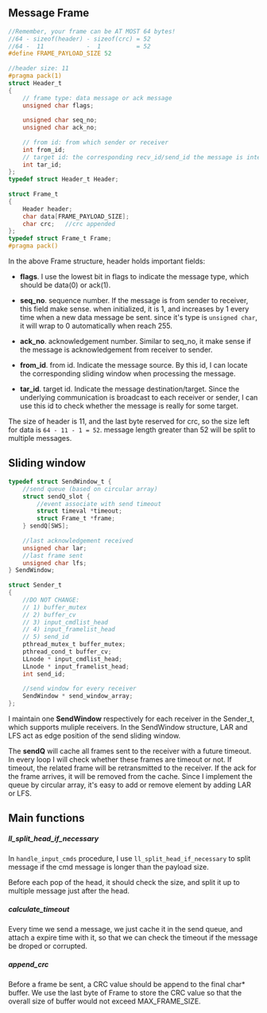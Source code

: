 ## Message Frame


```c
//Remember, your frame can be AT MOST 64 bytes!                                                                                                                                         
//64 - sizeof(header) - sizeof(crc) = 52                                                                                                                                                
//64 -  11            -  1          = 52                                                                                                                                                
#define FRAME_PAYLOAD_SIZE 52                                                                                                                                                           
                                                                                                                                                                                        
//header size: 11                                                                                                                                                                       
#pragma pack(1)                                                                                                                                                                         
struct Header_t                                                                                                                                                                         
{                                                                                                                                                                                       
    // frame type: data message or ack message                                                                                                                                          
    unsigned char flags;                                                                                                                                                                
                                                                                                                                                                                        
    unsigned char seq_no;                                                                                                                                                               
    unsigned char ack_no;                                                                                                                                                               
                                                                                                                                                                                        
    // from id: from which sender or receiver                                                                                                                                           
    int from_id;                                                                                                                                                                        
    // target id: the corresponding recv_id/send_id the message is intended for                                                                                                         
    int tar_id;                                                                                                                                                                         
};                                                                                                                                                                                      
typedef struct Header_t Header;                                                                                                                                                         
                                                                                                                                                                                        
struct Frame_t                                                                                                                                                                          
{                                                                                                                                                                                       
    Header header;                                                                                                                                                                      
    char data[FRAME_PAYLOAD_SIZE];                                                                                                                                                      
    char crc;   //crc appended                                                                                                                                                          
};                                                                                                                                                                                      
typedef struct Frame_t Frame;                                                                                                                                                           
#pragma pack()  
```

In the above Frame structure, header holds important fields:

* **flags**. I use the lowest bit in flags to indicate the message type, which should be data(0) or ack(1).
* **seq_no**. sequence number. If the message is from sender to receiver, this field make sense. when initialized, it is 1, and increases by 1 every time when a new data message be sent. since it's type is `unsigned char`, it will wrap to 0 automatically when reach 255.
* **ack_no**. acknowledgement number. Similar to seq_no, it make sense if the message is acknowledgement from receiver to sender.

* **from_id**. from id. Indicate the message source. By this id, I can locate the corresponding sliding window when processing the message.
* **tar_id**. target id. Indicate the message destination/target. Since the underlying communication is broadcast to each receiver or sender, I can use this id to check whether the message is really for some target.

The size of header is 11, and the last byte reserved for crc, so the size left for data is `64 - 11 - 1 = 52`. message length greater than 52 will be split to multiple messages.



## Sliding window

```c
typedef struct SendWindow_t {                                                                                                                                                        
    //send queue (based on circular array)                                                                                                                                           
    struct sendQ_slot {                                                                                                                                                              
        //event associate with send timeout                                                                                                                                          
        struct timeval *timeout;                                                                                                                                                     
        struct Frame_t *frame;                                                                                                                                                       
    } sendQ[SWS];                                                                                                                                                                    
                                                                                                                                                                                     
    //last acknowledgement received                                                                                                                                                  
    unsigned char lar;                                                                                                                                                               
    //last frame sent                                                                                                                                                                
    unsigned char lfs;                                                                                                                                                               
} SendWindow;                                                                                                                                                                        
                                                                                                                                                                                     
struct Sender_t                                                                                                                                                                      
{                                                                                                                                                                                    
    //DO NOT CHANGE:                                                                                                                                                                 
    // 1) buffer_mutex                                                                                                                                                               
    // 2) buffer_cv                                                                                                                                                                  
    // 3) input_cmdlist_head                                                                                                                                                         
    // 4) input_framelist_head                                                                                                                                                       
    // 5) send_id                                                                                                                                                                    
    pthread_mutex_t buffer_mutex;                                                                                                                                                    
    pthread_cond_t buffer_cv;                                                                                                                                                        
    LLnode * input_cmdlist_head;                                                                                                                                                     
    LLnode * input_framelist_head;                                                                                                                                                   
    int send_id;                                                                                                                                                                     
                                                                                                                                                                                     
    //send window for every receiver                                                                                                                                                 
    SendWindow * send_window_array;                                                                                                                                                  
};                     
```

I maintain one **SendWindow** respectively for each receiver in the Sender_t, which supports muliple receivers. In the SendWindow structure, LAR and LFS act as edge position of the send sliding window.

The **sendQ** will cache all frames sent to the receiver with a future timeout. In every loop I will check whether these frames are timeout or not. If timeout, the related frame will be retransmitted to the receiver. If the ack for the frame arrives, it will be removed from the cache. Since I implement the queue by circular array, it's easy to add or remove element by adding LAR or LFS.



## Main functions

##### ll_split_head_if_necessary

In `handle_input_cmds` procedure, I use `ll_split_head_if_necessary` to split message if the cmd message is longer than the payload size.

Before each pop of  the head, it should check the size, and split it up to multiple message just after the head.

##### calculate_timeout

Every time we send a message, we just cache it in the send queue, and attach a expire time with it, so that we can check the timeout if the message be droped or corrupted.

#####  append_crc

Before a frame be sent, a CRC value should be append to the final char* buffer. We use the last byte of Frame to store the CRC value so that the overall size of buffer would not exceed MAX_FRAME_SIZE.

